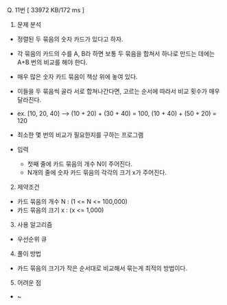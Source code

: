 Q. 11번 [ 33972 KB/172 ms ]

1. 문제 분석
- 정렬된 두 묶음의 숫자 카드가 있다고 하자. 
- 각 묶음의 카드의 수를 A, B라 하면 보통 두 묶음을 합쳐서 하나로 만드는 데에는 A+B 번의 비교를 해야 한다.


- 매우 많은 숫자 카드 묶음이 책상 위에 놓여 있다. 
- 이들을 두 묶음씩 골라 서로 합쳐나간다면, 고르는 순서에 따라서 비교 횟수가 매우 달라진다.
- ex. [10, 20, 40] --> (10 + 20) + (30 + 40) = 100, (10 + 40) + (50 + 20) = 120


- 최소한 몇 번의 비교가 필요한지를 구하는 프로그램


- 입력
  - 첫째 줄에 카드 묶음의 개수 N이 주어진다.
  - N개의 줄에 숫자 카드 묶음의 각각의 크기 x가 주어진다.

2. 제약조건
- 카드 묶음의 개수 N : (1 <= N <= 100,000)
- 카드 묶음의 크기 x : (x <= 1,000)

3. 사용 알고리즘
- 우선순위 큐

4. 풀이 방법
- 카드 묶음의 크기가 작은 순서대로 비교해서 묶는게 최적의 방법이다.

5. 어려운 점
- ~